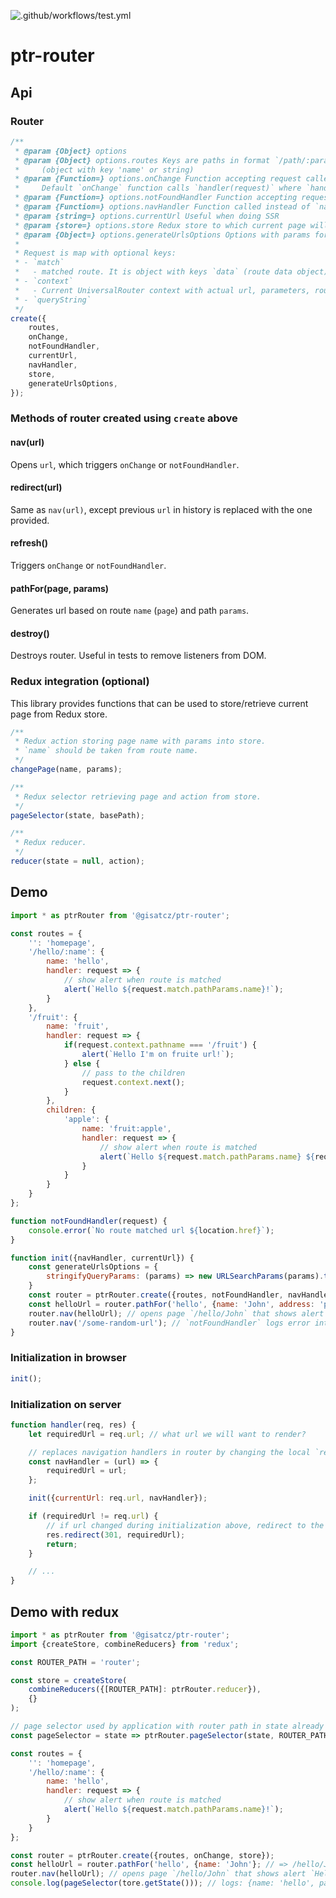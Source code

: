 ![.github/workflows/test.yml](https://github.com/gisat-panther/ptr-router/workflows/.github/workflows/test.yml/badge.svg?branch=master)

# ptr-router

## Api

### Router

```js
/**
 * @param {Object} options
 * @param {Object} options.routes Keys are paths in format `/path/:param`, values are route data
 *     (object with key 'name' or string)
 * @param {Function=} options.onChange Function accepting request called when route is matched.
 *     Default `onChange` function calls `handler(request)` where `handler` is taken from route data.
 * @param {Function=} options.notFoundHandler Function accepting request called when no route is matched
 * @param {Function=} options.navHandler Function called instead of `nav` and `redirect` (useful for SSR)
 * @param {string=} options.currentUrl Useful when doing SSR
 * @param {store=} options.store Redux store to which current page will be stored
 * @param {Object=} options.generateUrlsOptions Options with params for generateUrls https://github.com/kriasoft/universal-router/blob/main/docs/api.md#url-generation
 *
 * Request is map with optional keys:
 * - `match`
 *   - matched route. It is object with keys `data` (route data object), `pathParams`
 * - `context`
 *   - Current UniversalRouter context with actual url, parameters, routes...
 * - `queryString`
 */
create({
	routes,
	onChange,
	notFoundHandler,
	currentUrl,
	navHandler,
	store,
    generateUrlsOptions,
});
```

### Methods of router created using `create` above

#### nav(url)

Opens `url`, which triggers `onChange` or `notFoundHandler`.

#### redirect(url)

Same as `nav(url)`, except previous `url` in history is replaced with the one provided.

#### refresh()

Triggers `onChange` or `notFoundHandler`.

#### pathFor(page, params)

Generates url based on route `name` (`page`) and path `params`.

#### destroy()

Destroys router. Useful in tests to remove listeners from DOM.

### Redux integration (optional)

This library provides functions that can be used to store/retrieve current page from Redux store.

```js
/**
 * Redux action storing page name with params into store.
 * `name` should be taken from route name.
 */
changePage(name, params);

/**
 * Redux selector retrieving page and action from store.
 */
pageSelector(state, basePath);

/**
 * Redux reducer.
 */
reducer(state = null, action);
```

## Demo

```js
import * as ptrRouter from '@gisatcz/ptr-router';

const routes = {
    '': 'homepage',
    '/hello/:name': {
        name: 'hello',
        handler: request => {
            // show alert when route is matched
            alert(`Hello ${request.match.pathParams.name}!`);
        }
    },
    '/fruit': {
        name: 'fruit',
        handler: request => {
            if(request.context.pathname === '/fruit') {
                alert(`Hello I'm on fruite url!`);
            } else {
                // pass to the children
                request.context.next();
            }
        },
        children: {
            'apple': {
                name: 'fruit:apple',
                handler: request => {
                    // show alert when route is matched
                    alert(`Hello ${request.match.pathParams.name} ${request.context.pathname}!`);
                }
            }
        }
    }
};

function notFoundHandler(request) {
    console.error(`No route matched url ${location.href}`);
}

function init({navHandler, currentUrl}) {
    const generateUrlsOptions = {
        stringifyQueryParams: (params) => new URLSearchParams(params).toString() //parse unknown params to the querystring
    }
    const router = ptrRouter.create({routes, notFoundHandler, navHandler, currentUrl, generateUrlsOptions});
    const helloUrl = router.pathFor('hello', {name: 'John', address: 'prague'}; // => /hello/John?address=prague
    router.nav(helloUrl); // opens page `/hello/John` that shows alert `Hello John!`
    router.nav('/some-random-url'); // `notFoundHandler` logs error into the console
}
```

### Initialization in browser

```js
init();
```

### Initialization on server

```js
function handler(req, res) {
    let requiredUrl = req.url; // what url we will want to render?

    // replaces navigation handlers in router by changing the local `requiredUrl`
    const navHandler = (url) => {
        requiredUrl = url;
    };

    init({currentUrl: req.url, navHandler});

    if (requiredUrl != req.url) {
        // if url changed during initialization above, redirect to the required url
        res.redirect(301, requiredUrl);
        return;
    }

    // ...
}
```

## Demo with redux

```js
import * as ptrRouter from '@gisatcz/ptr-router';
import {createStore, combineReducers} from 'redux';

const ROUTER_PATH = 'router';

const store = createStore(
    combineReducers({[ROUTER_PATH]: ptrRouter.reducer}),
    {}
);

// page selector used by application with router path in state already filled in
const pageSelector = state => ptrRouter.pageSelector(state, ROUTER_PATH);

const routes = {
    '': 'homepage',
    '/hello/:name': {
        name: 'hello',
        handler: request => {
            // show alert when route is matched
            alert(`Hello ${request.match.pathParams.name}!`);
        }
    }
};

const router = ptrRouter.create({routes, onChange, store});
const helloUrl = router.pathFor('hello', {name: 'John'}; // => /hello/John
router.nav(helloUrl); // opens page `/hello/John` that shows alert `Hello John!`
console.log(pageSelector(tore.getState())); // logs: {name: 'hello', params: {path: {name: 'John'}}}
```
